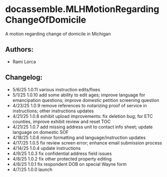 # docassemble.MLHMotionRegardingChangeOfDomicile

A motion regarding change of domicile in Michigan

## Authors:

* Rami Lorca

## Changelog:
* 5/6/25   1.0.11 various instruction edits/fixes
* 5/1/25   1.0.10 add some ability to edit ages; improve language for emancipation questions; improve domestic petition screening question
* 4/23/25  1.0.9 remove references to notarizing proof of service in instructions; other instructions updates
* 4/21/25  1.0.8 exhibit upload improvements: fix deletion bug; for ETC counties, improve exhibit review and reset TOC
* 4/21/25  1.0.7 add missing address unit to contact info sheet; update language on domestic SOF
* 4/18/25  1.0.6 minor formatting and language/instruction updates
* 4/17/25  1.0.5 fix review screen error; enhance email submission process
* 4/14/25  1.0.4 update instructions
* 4/9/25   1.0.3 fix confidential address field issues
* 4/8/25   1.0.2 fix other protected property editing
* 4/8/25   1.0.1 fix respondent DOB on special Wayne form
* 4/7/25   1.0.0 launch